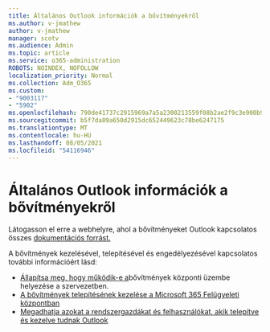 ```yaml
---
title: Általános Outlook információk a bővítményekről
ms.author: v-jmathew
author: v-jmathew
manager: scotv
ms.audience: Admin
ms.topic: article
ms.service: o365-administration
ROBOTS: NOINDEX, NOFOLLOW
localization_priority: Normal
ms.collection: Adm_O365
ms.custom:
- "9003117"
- "5902"
ms.openlocfilehash: 790de41737c2915969a7a5a2300213559f08b2ae2f9c3e900b96e0e25fb9c06a
ms.sourcegitcommit: b5f7da89a650d2915dc652449623c78be6247175
ms.translationtype: MT
ms.contentlocale: hu-HU
ms.lasthandoff: 08/05/2021
ms.locfileid: "54116946"
---
```

# <a name="general-outlook-add-ins-information"></a>Általános Outlook információk a bővítményekről

Látogasson el erre a webhelyre, ahol a bővítményeket Outlook kapcsolatos összes [dokumentációs forrást.](https://docs.microsoft.com/office/dev/add-ins/outlook/)

A bővítmények kezelésével, telepítésével és engedélyezésével kapcsolatos további információért lásd:

- [Állapítsa meg, hogy működik-e a](https://docs.microsoft.com/microsoft-365/admin/manage/centralized-deployment-of-add-ins)bővítmények központi üzembe helyezése a szervezetben.
- [A bővítmények telepítésének kezelése a Microsoft 365 Felügyeleti központban](https://docs.microsoft.com/microsoft-365/admin/manage/manage-deployment-of-add-ins)
- [Megadhatja azokat a rendszergazdákat és felhasználókat, akik telepítve és kezelve tudnak Outlook](https://docs.microsoft.com/exchange/clients-and-mobile-in-exchange-online/add-ins-for-outlook/specify-who-can-install-and-manage-add-ins)
